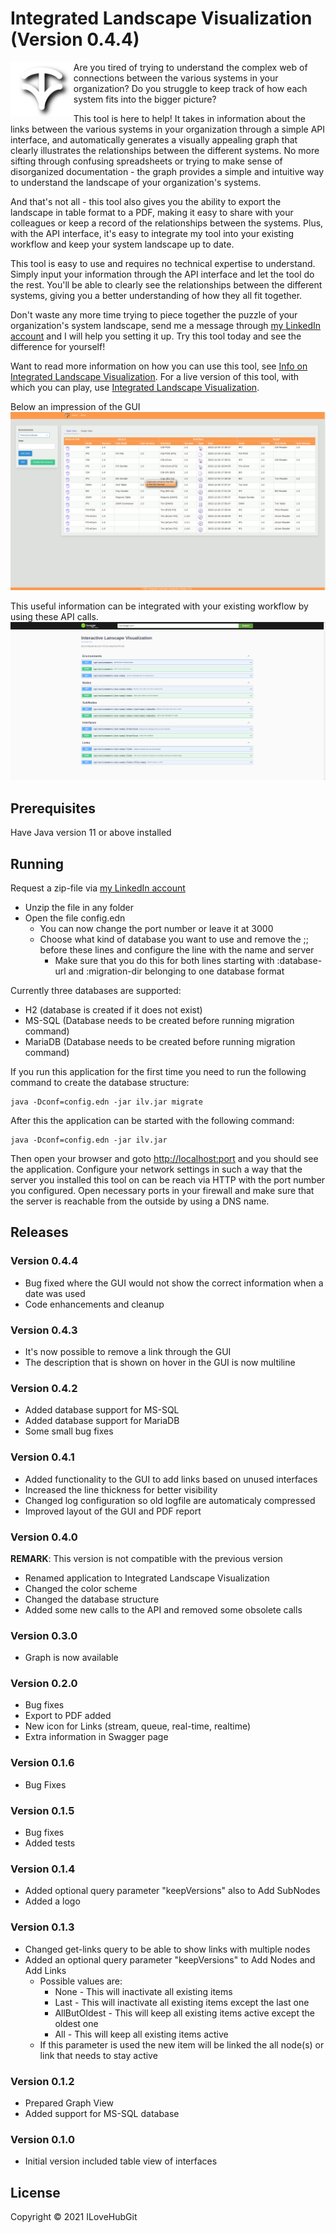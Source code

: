 # Integrated Landscape Visualization (Version 0.4.4)

<img src="resources/public/img/ilv-logo.svg" width="20%" align="left"/>

Are you tired of trying to understand the complex web of connections between the various systems in your organization? Do you struggle to keep track of how each system fits into the bigger picture?

This tool is here to help! It takes in information about the links between the various systems in your organization through a simple API interface, and automatically generates a visually appealing graph that clearly illustrates the relationships between the different systems. No more sifting through confusing spreadsheets or trying to make sense of disorganized documentation - the graph provides a simple and intuitive way to understand the landscape of your organization's systems.

And that's not all - this tool also gives you the ability to export the landscape in table format to a PDF, making it easy to share with your colleagues or keep a record of the relationships between the systems. Plus, with the API interface, it's easy to integrate my tool into your existing workflow and keep your system landscape up to date.

This tool is easy to use and requires no technical expertise to understand. Simply input your information through the API interface and let the tool do the rest. You'll be able to clearly see the relationships between the different systems, giving you a better understanding of how they all fit together.

Don't waste any more time trying to piece together the puzzle of your organization's system landscape, send me a message through [my LinkedIn account][1] and I will help you setting it up. Try this tool today and see the difference for yourself!

Want to read more information on how you can use this tool, see [Info on Integrated Landscape Visualization][2]. For a live version of this tool, with which you can play, use [Integrated Landscape Visualization][3].

Below an impression of the GUI
![GUI][screen-graph]

This useful information can be integrated with your existing workflow by using these API calls.
![Swagger page][screen-swagger]

## Prerequisites

Have Java version 11 or above installed

## Running

Request a zip-file via [my LinkedIn account][1]

- Unzip the file in any folder
- Open the file config.edn
  - You can now change the port number or leave it at 3000
  - Choose what kind of database you want to use and remove the ;; before these lines and configure the line with the name and server
    - Make sure that you do this for both lines starting with :database-url and :migration-dir belonging to one database format

Currently three databases are supported:

- H2 (database is created if it does not exist)
- MS-SQL (Database needs to be created before running migration command)
- MariaDB (Database needs to be created before running migration command)

If you run this application for the first time you need to run the following command to create the database structure:

    java -Dconf=config.edn -jar ilv.jar migrate

After this the application can be started with the following command:

    java -Dconf=config.edn -jar ilv.jar

Then open your browser and goto <http://localhost:port> and you should see the application. Configure your network settings in such a way that the server you installed this tool on can be reach via HTTP with the port number you configured. Open necessary ports in your firewall and make sure that the server is reachable from the outside by using a DNS name.

## Releases

### Version 0.4.4

- Bug fixed where the GUI would not show the correct information when a date was used
- Code enhancements and cleanup

### Version 0.4.3

- It's now possible to remove a link through the GUI
- The description that is shown on hover in the GUI is now multiline

### Version 0.4.2

- Added database support for MS-SQL
- Added database support for MariaDB
- Some small bug fixes

### Version 0.4.1

- Added functionality to the GUI to add links based on unused interfaces
- Increased the line thickness for better visibility
- Changed log configuration so old logfile are automaticaly compressed
- Improved layout of the GUI and PDF report

### Version 0.4.0

**REMARK**: This version is not compatible with the previous version

- Renamed application to Integrated Landscape Visualization
- Changed the color scheme
- Changed the database structure
- Added some new calls to the API and removed some obsolete calls

### Version 0.3.0

- Graph is now available

### Version 0.2.0

- Bug fixes
- Export to PDF added
- New icon for Links (stream, queue, real-time, realtime)
- Extra information in Swagger page

### Version 0.1.6

- Bug Fixes

### Version 0.1.5

- Bug fixes
- Added tests

### Version 0.1.4

- Added optional query parameter "keepVersions" also to Add SubNodes
- Added a logo

### Version 0.1.3

- Changed get-links query to be able to show links with multiple nodes
- Added an optional query parameter "keepVersions" to Add Nodes and Add Links
  - Possible values are:
    - None - This will inactivate all existing items
    - Last - This will inactivate all existing items except the last one
    - AllButOldest - This will keep all existing items active except the oldest one
    - All - This will keep all existing items active
  - If this parameter is used the new item will be linked the all node(s) or link that needs to stay active

### Version 0.1.2

- Prepared Graph View
- Added support for MS-SQL database

### Version 0.1.0

- Initial version included table view of interfaces

## License

Copyright © 2021 ILoveHubGit

[1]: https://www.linkedin.com/in/jverschuuren/ "LinkedIn"
[2]: http://jeroenverschuuren.nl/about-ilv.html "My homepage"
[3]: http://ilv.jeroenverschuuren.nl/ "ILV"

[screen-graph]: resources/public/img/ILV_animated.gif "GUI Impression"
[screen-swagger]: resources/public/img/ilv-swagger-0.4.0.png "Swagger view"
